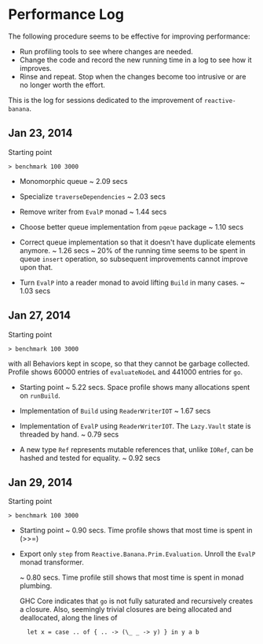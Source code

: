 Performance Log
===============

The following procedure seems to be effective for improving performance:

* Run profiling tools to see where changes are needed.
* Change the code and record the new running time in a log to see how it improves.
* Rinse and repeat. Stop when the changes become too intrusive or are no longer worth the effort.

This is the log for sessions dedicated to the improvement of `reactive-banana`.

Jan 23, 2014
------------
Starting point

    > benchmark 100 3000

* Monomorphic queue
    ~ 2.09 secs

* Specialize `traverseDependencies`
    ~ 2.03 secs

* Remove writer from `EvalP` monad
    ~ 1.44 secs

* Choose better queue implementation from `pqeue` package
    ~ 1.10 secs

* Correct queue implementation so that it doesn't have duplicate elements anymore.
    ~ 1.26 secs
    ~ 20% of the running time seems to be spent in queue `insert` operation, so subsequent improvements cannot improve upon that.

* Turn `EvalP` into a reader monad to avoid lifting `Build` in many cases.
    ~ 1.03 secs


Jan 27, 2014
------------
Starting point

    > benchmark 100 3000

with all Behaviors kept in scope, so that they cannot be garbage collected. Profile shows 60000 entries of `evaluateNodeL` and 441000 entries for `go`.

* Starting point
    ~ 5.22 secs. Space profile shows many allocations spent on `runBuild`.

* Implementation of `Build` using `ReaderWriterIOT`
    ~ 1.67 secs

* Implementation of `EvalP` using `ReaderWriterIOT`. The `Lazy.Vault` state is threaded by hand. 
    ~ 0.79 secs

* A new type `Ref` represents mutable references that, unlike `IORef`, can be hashed and tested for equality.
    ~ 0.92 secs


Jan 29, 2014
------------
Starting point

    > benchmark 100 3000

* Starting point
    ~ 0.90 secs. Time profile shows that most time is spent in (>>=)

* Export only `step` from `Reactive.Banana.Prim.Evaluation`.
  Unroll the `EvalP` monad transformer.

    ~ 0.80 secs. Time profile still shows that most time is spent in monad plumbing.

    GHC Core indicates that `go` is not fully saturated and
    recursively creates a closure.
    Also, seemingly trivial closures are being allocated and deallocated,
    along the lines of
    
        let x = case .. of { .. -> (\_ _ -> y) } in y a b 


